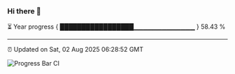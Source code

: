 ### Hi there 👋

⏳ Year progress { █████████████████▁▁▁▁▁▁▁▁▁▁▁▁▁ } 58.43 %

---

⏰ Updated on Sat, 02 Aug 2025 06:28:52 GMT

![Progress Bar CI](https://github.com/liununu/liununu/workflows/Progress%20Bar%20CI/badge.svg)

